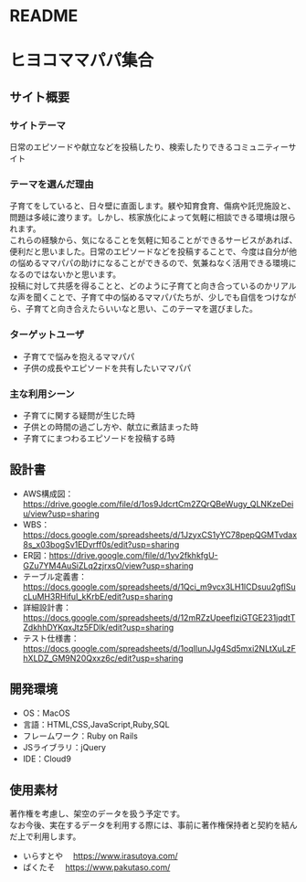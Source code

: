 # README

# ヒヨコママパパ集合
## サイト概要
### サイトテーマ
​日常のエピソードや献立などを投稿したり、検索したりできるコミュニティーサイト
### テーマを選んだ理由
子育てをしていると、日々壁に直面します。躾や知育食育、傷病や託児施設と、問題は多岐に渡ります。しかし、核家族化によって気軽に相談できる環境は限られます。  
これらの経験から、気になることを気軽に知ることができるサービスがあれば、便利だと思いました。日常のエピソードなどを投稿することで、今度は自分が他の悩めるママパパの助けになることができるので、気兼ねなく活用できる環境になるのではないかと思います。  
投稿に対して共感を得ることと、どのように子育てと向き合っているのかリアルな声を聞くことで、子育て中の悩めるママパパたちが、少しでも自信をつけながら、子育てと向き合えたらいいなと思い、このテーマを選びました。
​
### ターゲットユーザ
- 子育てで悩みを抱えるママパパ
- 子供の成長やエピソードを共有したいママパパ
​
### 主な利用シーン
- 子育てに関する疑問が生じた時
- 子供との時間の過ごし方や、献立に煮詰まった時
- 子育てにまつわるエピソードを投稿する時
​
## 設計書
- AWS構成図：https://drive.google.com/file/d/1os9JdcrtCm2ZQrQBeWugy_QLNKzeDeiu/view?usp=sharing
- WBS：https://docs.google.com/spreadsheets/d/1JzyxCS1yYC78pepQGMTvdax8s_x03bogSv1EDyrff0s/edit?usp=sharing
- ER図：https://drive.google.com/file/d/1yv2fkhkfgU-GZu7YM4AuSiZLq2zjrxsO/view?usp=sharing
- テーブル定義書：https://docs.google.com/spreadsheets/d/1Qci_m9vcx3LH1lCDsuu2gflSucLuMH3RHifuI_kKrbE/edit?usp=sharing
- 詳細設計書：https://docs.google.com/spreadsheets/d/12mRZzUpeeflziGTGE231jqdtTZdkhhDYKqxJtz5FDlk/edit?usp=sharing
- テスト仕様書：https://docs.google.com/spreadsheets/d/1oqIlunJJg4Sd5mxi2NLtXuLzFhXLDZ_GM9N20Qxxz6c/edit?usp=sharing
​
## 開発環境
- OS：MacOS
- 言語：HTML,CSS,JavaScript,Ruby,SQL
- フレームワーク：Ruby on Rails
- JSライブラリ：jQuery
- IDE：Cloud9
​
## 使用素材
著作権を考慮し、架空のデータを扱う予定です。  
なお今後、実在するデータを利用する際には、事前に著作権保持者と契約を結んだ上で利用します。
- いらすとや
　https://www.irasutoya.com/
- ぱくたそ
　https://www.pakutaso.com/